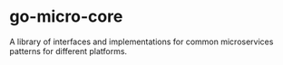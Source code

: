 # go-micro-core
A library of interfaces and implementations for common microservices patterns for different platforms.

